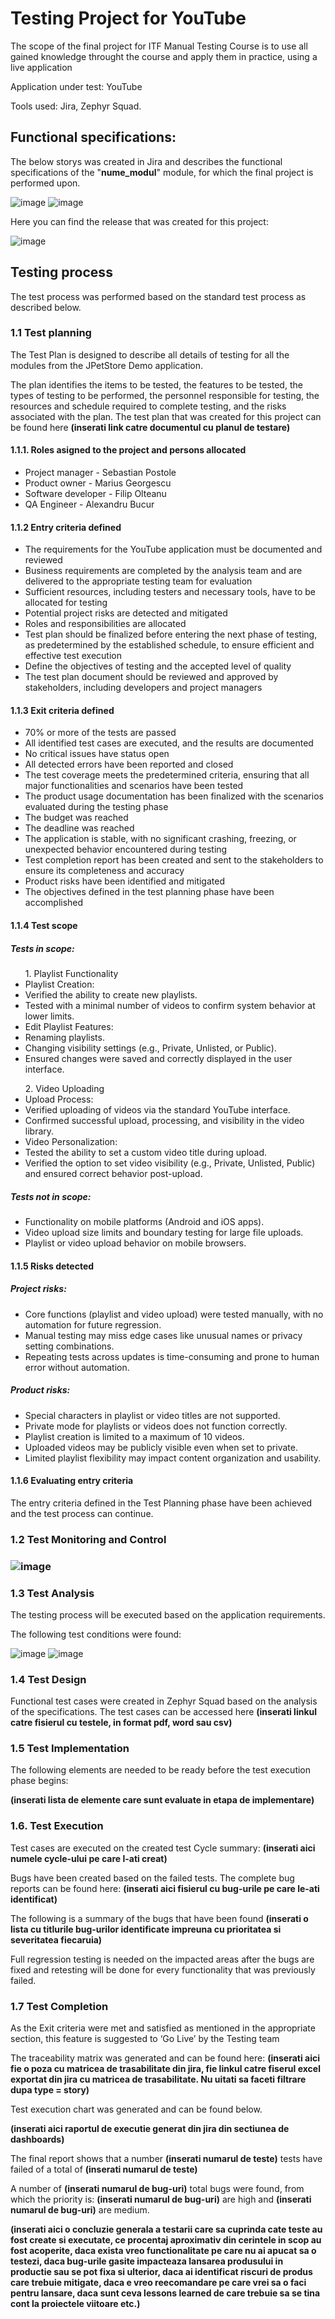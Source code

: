 <h1>Testing Project for YouTube</h1>

The scope of the final project for ITF Manual Testing Course is to use all gained knowledge throught the course and apply them in practice, using a live application

Application under test: YouTube

Tools used: Jira, Zephyr Squad.

<h2>Functional specifications:</h2>

The below storys was created in Jira and describes the functional specifications of the "**nume_modul**" module, for which the final project is performed upon.

![image](https://github.com/user-attachments/assets/48be5a9e-5d78-473c-9aa7-f5535526c50b)
![image](https://github.com/user-attachments/assets/8509ab18-9db7-4446-bda8-33e96bd35251)




Here you can find the release that was created for this project:

![image](https://github.com/user-attachments/assets/d6dcbd49-3748-460a-9186-94b34bfc981e)



<h2>Testing process</h2>

The test process was performed based on the standard test process as described below.

<h3>1.1 Test planning</h3>

The Test Plan is designed to describe all details of testing for all the modules from the JPetStore Demo application.

The plan identifies the items to be tested, the features to be tested, the types of testing to be performed, the personnel responsible for testing, the resources and schedule required to complete testing, and the risks associated with the plan. The test plan that was created for this project can be found here **(inserati link catre documentul cu planul de testare)**

<h4>1.1.1. Roles asigned to the project and persons allocated</h4>

<ul>
  <li>Project manager - Sebastian Postole</li> 
  <li>Product owner - Marius Georgescu</li>
  <li>Software developer - Filip Olteanu</li>
  <li>QA Engineer - Alexandru Bucur</li>
</ul>

<h4> 1.1.2 Entry criteria defined </h4>
<ul>
<li>The requirements for the YouTube application must be documented and reviewed</li> 
<li>Business requirements are completed by the analysis team and are delivered to the appropriate testing team for evaluation</li> 
<li>Sufficient resources, including testers and necessary tools, have to be allocated for testing</li> 
<li>Potential project risks are detected and mitigated</li> 
<li>Roles and responsibilities are allocated</li> 
<li>Test plan should be finalized before entering the next phase of testing, as predetermined by the established schedule, to ensure efficient and effective test execution</li> 
<li>Define the objectives of testing and the accepted level of quality</li> 
<li>The test plan document should be reviewed and approved by stakeholders, including developers and project managers</li> 
</ul>
<h4> 1.1.3 Exit criteria defined </h4>
<ul>
<li>70% or more of the tests are passed</li> 
<li>All identified test cases are executed, and the results are documented</li> 
<li>No critical issues have status open</li> 
<li>All detected errors have been reported and closed</li> 
<li>The test coverage meets the predetermined criteria, ensuring that all major functionalities and scenarios have been tested</li> 
<li>The product usage documentation has been finalized with the scenarios evaluated during the testing phase</li> 
<li>The budget was reached</li> 
<li>The deadline was reached</li> 
<li>The application is stable, with no significant crashing, freezing, or unexpected behavior encountered during testing</li> 
<li>Test completion report has been created and sent to the stakeholders to ensure its completeness and accuracy</li> 
<li>Product risks have been identified and mitigated</li> 
<li>The objectives defined in the test planning phase have been accomplished</li> 
</ul>
<h4> 1.1.4 Test scope</h4>

<h5> Tests in scope: </h5>
<ul>
1. Playlist Functionality
<li>Playlist Creation:</li>
 <li>Verified the ability to create new playlists.</li>
 <li>Tested with a minimal number of videos to confirm system behavior at lower limits.</li>
<li>Edit Playlist Features:</li>
 <li>Renaming playlists.</li>
 <li>Changing visibility settings (e.g., Private, Unlisted, or Public).</li>
 <li>Ensured changes were saved and correctly displayed in the user interface.</li>
</ul>
<ul>
2. Video Uploading
<li>Upload Process:</li>
 <li>Verified uploading of videos via the standard YouTube interface.</li>
 <li>Confirmed successful upload, processing, and visibility in the video library.</li>
<li>Video Personalization:</li>
 <li>Tested the ability to set a custom video title during upload.</li>
 <li>Verified the option to set video visibility (e.g., Private, Unlisted, Public) and ensured correct behavior post-upload.</li>
</ul>


<h5>Tests not in scope: </h5>
<ul>
<li>Functionality on mobile platforms (Android and iOS apps).</li>
<li>Video upload size limits and boundary testing for large file uploads.</li>
<li>Playlist or video upload behavior on mobile browsers.</li>
</ul>

<h4>1.1.5 Risks detected</h4>

<h5>Project risks:</h5>
<ul>
<li>Core functions (playlist and video upload) were tested manually, with no automation for future regression.</li>
<li>Manual testing may miss edge cases like unusual names or privacy setting combinations.</li>
<li>Repeating tests across updates is time-consuming and prone to human error without automation.</li>
</ul>
<h5> Product risks: </h5>
<ul>
<li>Special characters in playlist or video titles are not supported.</li>
<li>Private mode for playlists or videos does not function correctly.</li>
<li>Playlist creation is limited to a maximum of 10 videos.</li>
<li>Uploaded videos may be publicly visible even when set to private.</li>
<li>Limited playlist flexibility may impact content organization and usability.</li>
</ul>

<h4>1.1.6 Evaluating entry criteria</h4>

The entry criteria defined in the Test Planning phase have been achieved and the test process can continue.

<h3>1.2 Test Monitoring and Control<h3>

![image](https://github.com/user-attachments/assets/6dea2090-ffab-4e97-853c-b5d5b9e746d6)


<h3> 1.3 Test Analysis </h3>
The testing process will be executed based on the application requirements. 

The following test conditions were found: <br>

![image](https://github.com/user-attachments/assets/b4595b41-02a0-4022-943d-7426087f8a5a)
![image](https://github.com/user-attachments/assets/e5c26a34-bd4f-4353-8154-c614ac405f0e)


<h3>1.4 Test Design</h3>

Functional test cases were created in Zephyr Squad based on the analysis of the specifications. The test cases can be accessed here **(inserati linkul catre fisierul cu testele, in format pdf, word sau csv)**

<h3>1.5 Test Implementation</h3>

The following elements are needed to be ready before the test execution phase begins:

**(inserati lista de elemente care sunt evaluate in etapa de implementare)**

<h3>1.6. Test Execution </h3>

Test cases are executed on the created test Cycle summary: **(inserati aici numele cycle-ului pe care l-ati creat)**

Bugs have been created based on the failed tests. The complete bug reports can be found here: **(inserati aici fisierul cu bug-urile pe care le-ati identificat)**

The following is a summary of the bugs that have been found
**(inserati o lista cu titlurile bug-urilor identificate impreuna cu prioritatea si severitatea fiecaruia)**

Full regression testing is needed on the impacted areas after the bugs are fixed and retesting will be done for every functionality that was previously failed.

<h3> 1.7 Test Completion</h3>
As the Exit criteria were met and satisfied as mentioned in the appropriate section, this feature is suggested to ‘Go Live’ by the Testing team

The traceability matrix was generated and can be found here: **(inserati aici fie o poza cu matricea de trasabilitate din jira, fie linkul catre fiserul excel exportat din jira cu matricea de trasabilitate. Nu uitati sa faceti filtrare dupa type = story)**

Test execution chart was generated and can be found below. 

**(inserati aici raportul de executie generat din jira din sectiunea de dashboards)**

The final report shows that a number **(inserati numarul de teste)** tests have failed of a total of **(inserati numarul de teste)**

A number of **(inserati numarul de bug-uri)** total bugs were found, from which the priority is: **(inserati numarul de bug-uri)** are high and **(inserati numarul de bug-uri)** are medium.

**(inserati aici o concluzie generala a testarii care sa cuprinda cate teste au fost create si executate, ce procentaj aproximativ din cerintele in scop au fost acoperite, daca exista vreo functionalitate pe care nu ai apucat sa o testezi, daca bug-urile gasite impacteaza lansarea produsului in productie sau se pot fixa si ulterior, daca ai identificat riscuri de produs care trebuie mitigate, daca e vreo reecomandare pe care vrei sa o faci pentru lansare, daca sunt ceva lessons learned de care trebuie sa se tina cont la proiectele viitoare etc.)**

